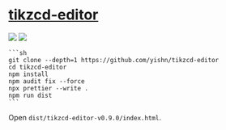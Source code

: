 # [tikzcd-editor](https://github.com/yishn/tikzcd-editor)

![](https://img.shields.io/github/license/yishn/tikzcd-editor?style=flat-square) ![](https://img.shields.io/github/last-commit/scillidan/tikzcd-editor/master?label=last%20commit%20(fork)&style=flat-square)

````{tab} From source
```sh
git clone --depth=1 https://github.com/yishn/tikzcd-editor
cd tikzcd-editor
npm install
npm audit fix --force
npx prettier --write .
npm run dist
```
````

Open `dist/tikzcd-editor-v0.9.0/index.html`.